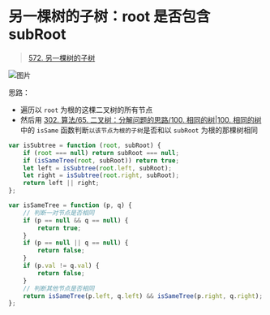 
# 另一棵树的子树：root 是否包含 subRoot


> [572. 另一棵树的子树](https://leetcode.cn/problems/subtree-of-another-tree/)


![图片](https://832-1310531898.cos.ap-beijing.myqcloud.com/999.%20Obsidian@832/files/20250121-4.png)

思路：
- 遍历以 `root` 为根的这棵二叉树的所有节点
- 然后用 [302. 算法/65. 二叉树：分解问题的思路/100. 相同的树|100. 相同的树](/post/zmDl8QqM.html#302-算法/65-二叉树分解问题的思路/100-相同的树|100-相同的树) 中的 `isSame` 函数判断`以该节点为根的子树`是否和以 `subRoot` 为根的那棵树相同


```javascript
var isSubtree = function (root, subRoot) {
    if (root === null) return subRoot === null;
    if (isSameTree(root, subRoot)) return true;
    let left = isSubtree(root.left, subRoot);
    let right = isSubtree(root.right, subRoot);
    return left || right;
};

var isSameTree = function (p, q) {
    // 判断一对节点是否相同
    if (p == null && q == null) {
        return true;
    }
    if (p == null || q == null) {
        return false;
    }
    if (p.val != q.val) {
        return false;
    }
    // 判断其他节点是否相同
    return isSameTree(p.left, q.left) && isSameTree(p.right, q.right);
};
```
